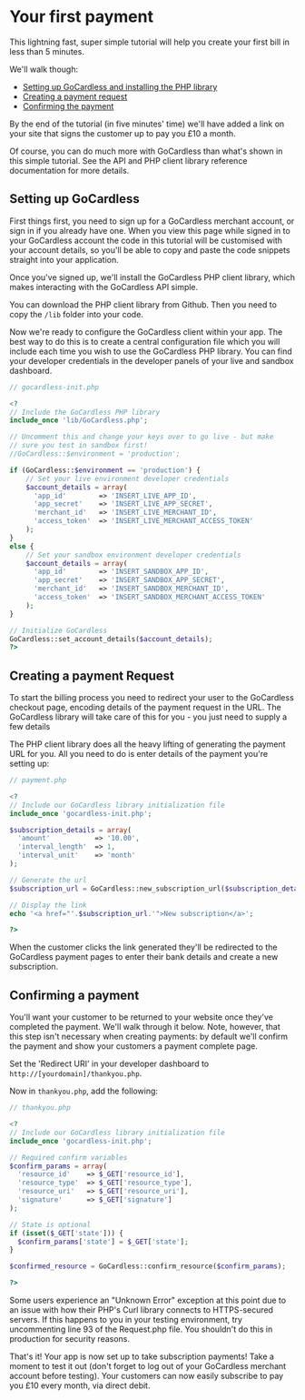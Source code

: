# Your first payment

This lightning fast, super simple tutorial will help you create your first bill in less than 5 minutes.

We'll walk though:

* [Setting up GoCardless and installing the PHP library](#setting-up-gocardless)
* [Creating a payment request](#creating-a-payment-request)
* [Confirming the payment](#confirming-a-payment)

By the end of the tutorial (in five minutes' time) we'll have added a link on your site that signs the customer up to pay you £10 a month.

Of course, you can do much more with GoCardless than what's shown in this simple tutorial. See the API and PHP client library reference documentation for more details.

## Setting up GoCardless

First things first, you need to sign up for a GoCardless merchant account, or sign in if you already have one. When you view this page while signed in to your GoCardless account the code in this tutorial will be customised with your account details, so you'll be able to copy and paste the code snippets straight into your application.

Once you've signed up, we'll install the GoCardless PHP client library, which makes interacting with the GoCardless API simple.

You can download the PHP client library from Github. Then you need to copy the `/lib` folder into your code.

Now we're ready to configure the GoCardless client within your app. The best way to do this is to create a central configuration file which you will include each time you wish to use the GoCardless PHP library. You can find your developer credentials in the developer panels of your live and sandbox dashboard.

```php
// gocardless-init.php

<?
// Include the GoCardless PHP library
include_once 'lib/GoCardless.php';

// Uncomment this and change your keys over to go live - but make
// sure you test in sandbox first!
//GoCardless::$environment = 'production';

if (GoCardless::$environment == 'production') {
    // Set your live environment developer credentials
    $account_details = array(
      'app_id'        => 'INSERT_LIVE_APP_ID',
      'app_secret'    => 'INSERT_LIVE_APP_SECRET',
      'merchant_id'   => 'INSERT_LIVE_MERCHANT_ID',
      'access_token'  => 'INSERT_LIVE_MERCHANT_ACCESS_TOKEN'
    );
}
else {
    // Set your sandbox environment developer credentials
    $account_details = array(
      'app_id'        => 'INSERT_SANDBOX_APP_ID',
      'app_secret'    => 'INSERT_SANDBOX_APP_SECRET',
      'merchant_id'   => 'INSERT_SANDBOX_MERCHANT_ID',
      'access_token'  => 'INSERT_SANDBOX_MERCHANT_ACCESS_TOKEN'
    );
}

// Initialize GoCardless
GoCardless::set_account_details($account_details);
?>
```

## Creating a payment Request

To start the billing process you need to redirect your user to the GoCardless checkout page, encoding details of the payment request in the URL. The GoCardless library will take care of this for you - you just need to supply a few details

The PHP client library does all the heavy lifting of generating the payment URL for you. All you need to do is enter details of the payment you're setting up:

```php
// payment.php

<?
// Include our GoCardless library initialization file
include_once 'gocardless-init.php';

$subscription_details = array(
  'amount'           => '10.00',
  'interval_length'  => 1,
  'interval_unit'    => 'month'
);

// Generate the url
$subscription_url = GoCardless::new_subscription_url($subscription_details);

// Display the link
echo '<a href="'.$subscription_url.'">New subscription</a>';

?>
```

When the customer clicks the link generated they'll be redirected to the GoCardless payment pages to enter their bank details and create a new subscription.

## Confirming a payment

You'll want your customer to be returned to your website once they've completed the payment. We'll walk through it below. Note, however, that this step isn't necessary when creating payments: by default we'll confirm the payment and show your customers a payment complete page.

Set the 'Redirect URI' in your developer dashboard to `http://[yourdomain]/thankyou.php`.

Now in `thankyou.php`, add the following:

```php
// thankyou.php

<?
// Include our GoCardless library initialization file
include_once 'gocardless-init.php';

// Required confirm variables
$confirm_params = array(
  'resource_id'    => $_GET['resource_id'],
  'resource_type'  => $_GET['resource_type'],
  'resource_uri'   => $_GET['resource_uri'],
  'signature'      => $_GET['signature']
);

// State is optional
if (isset($_GET['state'])) {
  $confirm_params['state'] = $_GET['state'];
}

$confirmed_resource = GoCardless::confirm_resource($confirm_params);

?>
```

Some users experience an "Unknown Error" exception at this point due to an issue with how their PHP's Curl library connects to HTTPS-secured servers. If this happens to you in your testing environment, try uncommenting line 93 of the Request.php file. You shouldn't do this in production for security reasons.

That's it! Your app is now set up to take subscription payments! Take a moment to test it out (don't forget to log out of your GoCardless merchant account before testing). Your customers can now easily subscribe to pay you £10 every month, via direct debit.
